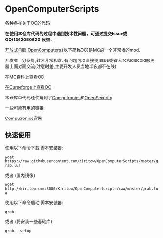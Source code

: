# OpenComputerScripts

各种各样关于OC的代码

**在使用本仓库代码的过程中遇到技术性问题，可通过提交Issue或QQ(1362050620)反馈.**

[开放式电脑 OpenComputers](https://github.com/MightyPirates/OpenComputers) (以下简称OC)是MC的一个非常棒的mod.

开发者十分友好,社区非常和谐. 有问题可以直接提issue或者去irc和discord服务器上面对面交流(注意时差,主要开发人员当地半夜都不在线)

[在MC百科上查看OC](http://www.mcmod.cn/class/389.html)

[在Curseforge上查看OC](https://minecraft.curseforge.com/projects/opencomputers)

本仓库中代码还使用到了[Computronics](https://github.com/asiekierka/Computronics/tree/master/src/main/resources/assets/computronics/doc/opencomputers/computronics/en_US)和[OpenSecurity](https://github.com/PC-Logix/OpenSecurity/wiki).

一些可能有用的链接:

[Computronics官网](https://wiki.vexatos.com/wiki:computronics)

## 快速使用

使用以下命令下载 脚本安装器:

`wget https://raw.githubusercontent.com/Kiritow/OpenComputerScripts/master/grab.lua`

或者 (国内镜像)

`wget http://kiritow.com:3000/Kiritow/OpenComputerScripts/raw/master/grab.lua`

使用以下命令启动 脚本安装器:

`grab` 

或者 (将安装一些基础库)

`grab --setup`
